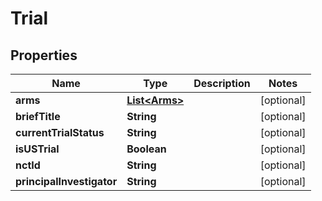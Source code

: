 
# Trial

## Properties
Name | Type | Description | Notes
------------ | ------------- | ------------- | -------------
**arms** | [**List&lt;Arms&gt;**](Arms.md) |  |  [optional]
**briefTitle** | **String** |  |  [optional]
**currentTrialStatus** | **String** |  |  [optional]
**isUSTrial** | **Boolean** |  |  [optional]
**nctId** | **String** |  |  [optional]
**principalInvestigator** | **String** |  |  [optional]



